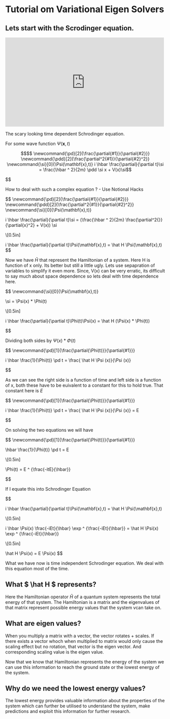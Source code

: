 # Tutorial om Variational Eigen Solvers

## Lets start with the Scrodinger equation.

<iframe width="500" height="281"
 src="https://www.getyarn.io/yarn-clip/eddce405-0154-4b32-9b2f-d2dabc776104/embed?autoplay=false"
 frameborder="0"></iframe>

The scary looking time dependent Schrodinger equation.

For some wave function $\Psi(\mathbf{x},t)$
```math
$$ 
\newcommand{\pd}[2]{\frac{\partial{#1}}{\partial{#2}}}
\newcommand{\pdd}[2]{\frac{\partial^2{#1}}{\partial{#2}^2}}
\newcommand{\si}[0]{\Psi(\mathbf{x},t)}

i \hbar \frac{\partial}{\partial t}\si = \frac{\hbar ^ 2}{2m}  \pdd \si x  + V(x)\si
```
$$

How to deal with such a complex equation ? - Use Notional Hacks

$$
\newcommand{\pd}[2]{\frac{\partial{#1}}{\partial{#2}}}
\newcommand{\pdd}[2]{\frac{\partial^2{#1}}{\partial{#2}^2}}
\newcommand{\si}[0]{\Psi(\mathbf{x},t)}



i \hbar \frac{\partial}{\partial t}\si = (\frac{\hbar ^ 2}{2m} \frac{\partial^2{}}{\partial{x}^2} +  V(x)) \si

\\[0.5in]

i \hbar \frac{\partial}{\partial t}\Psi(\mathbf{x},t) = \hat H \Psi(\mathbf{x},t)
$$

Now we have $\hat H$ that represent the Hamiltonian of a system. Here H is function of x only.
Its better but still a little ugly. Lets use sepapration of variables to simplify it even more.
Since, V(x) can be very erratic, its difficult to say much about space dependence so lets deal with time dependence here.

$$
\newcommand{\si}[0]{\Psi(\mathbf{x},t)} 

\si = \Psi(x) * \Phi(t)

\\[0.5in]

i \hbar \frac{\partial}{\partial t}\Phi(t)\Psi(x) = \hat H (\Psi(x) * \Phi(t))

$$

Dividing both sides by $\Psi(x) * \Phi(t)$

$$
\newcommand{\pd}[1]{\frac{\partial{\Phi(t)}}{\partial{#1}}}

i \hbar \frac{1}{\Phi(t)} \pd t = \frac{ \hat H \Psi (x)}{\Psi (x)}

$$

As we can see the right side is a function of time and left side is a function of x, both these have to be euivalent to a constant for this to hold true. That constant here is $E$

$$
\newcommand{\pd}[1]{\frac{\partial{\Phi(t)}}{\partial{#1}}}

i \hbar \frac{1}{\Phi(t)} \pd t = \frac{ \hat H \Psi (x)}{\Psi (x)} = E

$$

On solving the two equations we will have 

$$ 
\newcommand{\pd}[1]{\frac{\partial{\Phi(t)}}{\partial{#1}}}

\hbar \frac{1}{\Phi(t)} \pd t = E

\\[0.5in]

\Phi(t) = E ^ {\frac{-itE}{\hbar}}

$$

If I equate this into Schrodinger Equation

$$

i \hbar \frac{\partial}{\partial t}\Psi(\mathbf{x},t) = \hat H \Psi(\mathbf{x},t)

\\[0.5in]

i \hbar \Psi(x) \frac{-iEt}{\hbar} \exp ^ {\frac{-iEt}{\hbar}}  = \hat H \Psi(x) \exp ^ {\frac{-iEt}{\hbar}}

\\[0.5in]

\hat H \Psi(x) = E \Psi(x)
$$

What we have now is time independent Schrodinger equation. We deal with this equation most of the time.

## What $ \hat H $ represents?

Here the Hamiltonian operator  $\hat H$ of a quantum system represents the total energy of that system. The Hamiltonian is a matrix and the eigenvalues of that matrix represent possible energy values that the system vcan take on.

## What are eigen values?

When you multiply a matrix with a vector, the vector rotates + scales. If there exists a vector whoch when multiplied to matrix would only cause the scaling effect but no rotation, that vector is the eigen vector. And corresponding scaling value is the eigen value.

Now that we know that Hamiltonian represents the energy of the system we can use this information to reach the ground state or the lowest energy of the system. 

## Why do we need the lowest energy values?

The lowest energy provides valuable information about the properties of the system which can further be utilised to understand the system, make predictions and exploit this information for further research.
